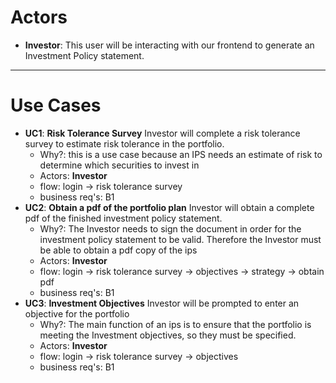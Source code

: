# Actors
- **Investor**: This user will be interacting with our frontend to generate an Investment Policy statement.
---
# Use Cases
- **UC1**: **Risk Tolerance Survey** Investor will complete a risk tolerance survey to estimate risk tolerance in the portfolio.
  - Why?: this is a use case because an IPS needs an estimate of risk to determine which securities to invest in
  - Actors: **Investor**
  - flow: login -> risk tolerance survey
  - business req's: B1
- **UC2**: **Obtain a pdf of the portfolio plan** Investor will obtain a complete pdf of the finished investment policy statement.
  - Why?: The Investor needs to sign the document in order for the investment policy statement to be valid. Therefore the Investor must be able to obtain a pdf copy of the ips
  - Actors: **Investor**
  - flow: login -> risk tolerance survey -> objectives -> strategy -> obtain pdf
  - business req's: B1
- **UC3**: **Investment Objectives** Investor will be prompted to enter an objective for the portfolio
  - Why?: The main function of an ips is to ensure that the portfolio is meeting the Investment objectives, so they must be specified.
  - Actors: **Investor**
  - flow: login -> risk tolerance survey -> objectives
  - business req's: B1
